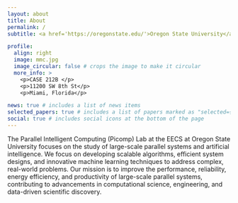 ```yaml
---
layout: about
title: About
permalink: /
subtitle: <a href='https://oregonstate.edu/'>Oregon State University</a>. 1500 SW Jefferson Way, Corvallis, OR 97331.

profile:
  align: right
  image: mmc.jpg
  image_circular: false # crops the image to make it circular
  more_info: >
    <p>CASE 212B </p>
    <p>11200 SW 8th St</p>
    <p>Miami, Florida</p>

news: true # includes a list of news items
selected_papers: true # includes a list of papers marked as "selected={true}"
social: true # includes social icons at the bottom of the page
---
```


The Parallel Intelligent Computing (Picomp) Lab at the EECS at Oregon State University focuses on the study of large-scale parallel systems and artificial intelligence. We focus on developing scalable algorithms, efficient system designs, and innovative machine learning techniques to address complex, real-world problems. Our mission is to improve the performance, reliability, energy efficiency, and productivity of large-scale parallel systems, contributing to advancements in computational science, engineering, and data-driven scientific discovery.
